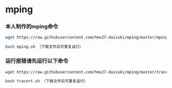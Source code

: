 # mping

### 本人制作的mping命令
```bash
wget https://raw.githubusercontent.com/hmx27-daisuki/mping/master/mping.sh （仅运行一次）

bash mping.sh （下载文件后可重复运行）
```
### 运行报错请先运行以下命令
```bash
wget https://raw.githubusercontent.com/hmx27-daisuki/mping/master/tracert.sh （仅运行一次）

bash tracert.sh （下载文件后可重复运行）
```


